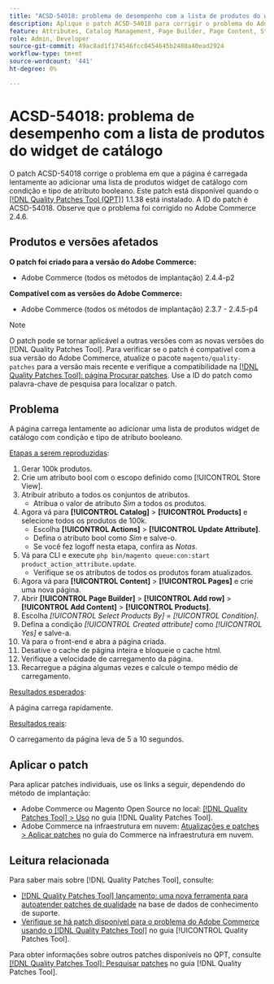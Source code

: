 ```yaml
---
title: "ACSD-54018: problema de desempenho com a lista de produtos do widget de catálogo"
description: Aplique o patch ACSD-54018 para corrigir o problema do Adobe Commerce em que a página é carregada lentamente ao adicionar uma lista de produtos widget de catálogo com condição e tipo de atributo booleano.
feature: Attributes, Catalog Management, Page Builder, Page Content, Storefront
role: Admin, Developer
source-git-commit: 49ac8ad1f174546fcc0454645b2480a40ead2924
workflow-type: tm+mt
source-wordcount: '441'
ht-degree: 0%

---
```


# ACSD-54018: problema de desempenho com a lista de produtos do widget de catálogo

O patch ACSD-54018 corrige o problema em que a página é carregada lentamente ao adicionar uma lista de produtos widget de catálogo com condição e tipo de atributo booleano. Este patch está disponível quando o [[!DNL Quality Patches Tool (QPT)]](https://experienceleague.adobe.com/en/docs/commerce-knowledge-base/kb/announcements/commerce-announcements/magento-quality-patches-released-new-tool-to-self-serve-quality-patches) 1.1.38 está instalado. A ID do patch é ACSD-54018. Observe que o problema foi corrigido no Adobe Commerce 2.4.6.

## Produtos e versões afetados

**O patch foi criado para a versão do Adobe Commerce:**

* Adobe Commerce (todos os métodos de implantação) 2.4.4-p2

**Compatível com as versões do Adobe Commerce:**

* Adobe Commerce (todos os métodos de implantação) 2.3.7 - 2.4.5-p4

>[!NOTE]
>
>O patch pode se tornar aplicável a outras versões com as novas versões do [!DNL Quality Patches Tool]. Para verificar se o patch é compatível com a sua versão do Adobe Commerce, atualize o pacote `magento/quality-patches` para a versão mais recente e verifique a compatibilidade na [[!DNL Quality Patches Tool]: página Procurar patches](https://experienceleague.adobe.com/tools/commerce-quality-patches/index.html). Use a ID do patch como palavra-chave de pesquisa para localizar o patch.

## Problema

A página carrega lentamente ao adicionar uma lista de produtos widget de catálogo com condição e tipo de atributo booleano.

<u>Etapas a serem reproduzidas</u>:

1. Gerar 100k produtos.
1. Crie um atributo bool com o escopo definido como [!UICONTROL Store View].
1. Atribuir atributo a todos os conjuntos de atributos.
   * Atribua o valor de atributo *Sim* a todos os produtos.
1. Agora vá para **[!UICONTROL Catalog]** > **[!UICONTROL Products]** e selecione todos os produtos de 100k.
   * Escolha **[!UICONTROL Actions]** > **[!UICONTROL Update Attribute]**.
   * Defina o atributo bool como *Sim* e salve-o.
   * Se você fez logoff nesta etapa, confira as *Notas*.
1. Vá para CLI e execute `php bin/magento queue:con:start product_action_attribute.update`.
   * Verifique se os atributos de todos os produtos foram atualizados.
1. Agora vá para **[!UICONTROL Content]** > **[!UICONTROL Pages]** e crie uma nova página.
1. Abrir **[!UICONTROL Page Builder]** > **[!UICONTROL Add row]** > **[!UICONTROL Add Content]** > **[!UICONTROL Products]**.
1. Escolha *[!UICONTROL Select Products By]* = *[!UICONTROL Condition]*.
1. Defina a condição *[!UICONTROL Created attribute]* como *[!UICONTROL Yes]* e salve-a.
1. Vá para o front-end e abra a página criada.
1. Desative o cache de página inteira e bloqueie o cache html.
1. Verifique a velocidade de carregamento da página.
1. Recarregue a página algumas vezes e calcule o tempo médio de carregamento.

<u>Resultados esperados</u>:

A página carrega rapidamente.

<u>Resultados reais</u>:

O carregamento da página leva de 5 a 10 segundos.

## Aplicar o patch

Para aplicar patches individuais, use os links a seguir, dependendo do método de implantação:

* Adobe Commerce ou Magento Open Source no local: [[!DNL Quality Patches Tool] > Uso](https://experienceleague.adobe.com/docs/commerce-operations/tools/quality-patches-tool/usage.html) no guia [!DNL Quality Patches Tool].
* Adobe Commerce na infraestrutura em nuvem: [Atualizações e patches > Aplicar patches](https://experienceleague.adobe.com/docs/commerce-cloud-service/user-guide/develop/upgrade/apply-patches.html) no guia do Commerce na infraestrutura em nuvem.

## Leitura relacionada

Para saber mais sobre [!DNL Quality Patches Tool], consulte:

* [[!DNL Quality Patches Tool] lançamento: uma nova ferramenta para autoatender patches de qualidade](https://experienceleague.adobe.com/en/docs/commerce-knowledge-base/kb/announcements/commerce-announcements/magento-quality-patches-released-new-tool-to-self-serve-quality-patches) na base de dados de conhecimento de suporte.
* [Verifique se há patch disponível para o problema do Adobe Commerce usando o  [!DNL Quality Patches Tool]](/help/tools/quality-patches-tool/patches-available-in-qpt/check-patch-for-magento-issue-with-magento-quality-patches.md) no guia [!UICONTROL Quality Patches Tool].


Para obter informações sobre outros patches disponíveis no QPT, consulte [[!DNL Quality Patches Tool]: Pesquisar patches](https://experienceleague.adobe.com/tools/commerce-quality-patches/index.html) no guia [!DNL Quality Patches Tool].

